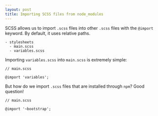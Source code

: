 ```yaml
---
layout: post
title: Importing SCSS files from node_modules
---
```


SCSS allows us to import `.scss` files into other `.scss` files with the `@import`
keyword. By default, it uses relative paths.

```
- stylesheets
  - main.scss
  - variables.scss
```

Importing `variables.scss` into `main.scss` is extremely simple:
```
// main.scss

@import 'variables';
```

But how do we import `.scss` files that are installed through `npm`? Good question!

```
// main.scss

@import '~bootstrap';
```
